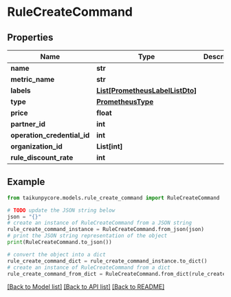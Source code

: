 # RuleCreateCommand


## Properties

Name | Type | Description | Notes
------------ | ------------- | ------------- | -------------
**name** | **str** |  | [optional] 
**metric_name** | **str** |  | [optional] 
**labels** | [**List[PrometheusLabelListDto]**](PrometheusLabelListDto.md) |  | [optional] 
**type** | [**PrometheusType**](PrometheusType.md) |  | [optional] 
**price** | **float** |  | [optional] 
**partner_id** | **int** |  | [optional] 
**operation_credential_id** | **int** |  | [optional] 
**organization_id** | **List[int]** |  | [optional] 
**rule_discount_rate** | **int** |  | [optional] 

## Example

```python
from taikunpycore.models.rule_create_command import RuleCreateCommand

# TODO update the JSON string below
json = "{}"
# create an instance of RuleCreateCommand from a JSON string
rule_create_command_instance = RuleCreateCommand.from_json(json)
# print the JSON string representation of the object
print(RuleCreateCommand.to_json())

# convert the object into a dict
rule_create_command_dict = rule_create_command_instance.to_dict()
# create an instance of RuleCreateCommand from a dict
rule_create_command_from_dict = RuleCreateCommand.from_dict(rule_create_command_dict)
```
[[Back to Model list]](../README.md#documentation-for-models) [[Back to API list]](../README.md#documentation-for-api-endpoints) [[Back to README]](../README.md)


